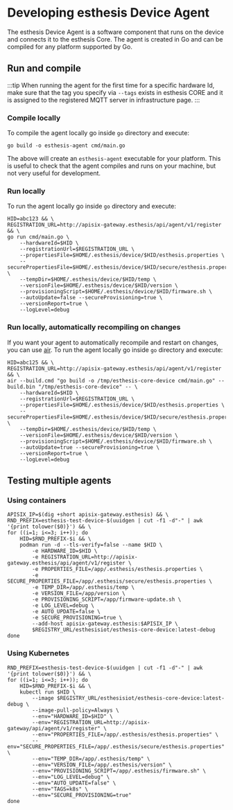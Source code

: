 # Developing esthesis Device Agent

The esthesis Device Agent is a software component that runs on the device and connects it to the
esthesis Core. The agent is created in Go and can be compiled for any platform supported by Go.

## Run and compile

:::tip
When running the agent for the first time for a specific hardware Id, make sure that the tag you
specify via `--tags` exists in esthesis CORE and it is assigned to the registered MQTT server in
infrastructure page.
:::

### Compile locally

To compile the agent locally go inside `go` directory and execute:

```shell
go build -o esthesis-agent cmd/main.go
```

The above will create an `esthesis-agent` executable for your platform. This is useful to check
that the agent compiles and runs on your machine, but not very useful for development.

### Run locally

To run the agent locally go inside `go` directory and execute:

```shell
HID=abc123 && \
REGISTRATION_URL=http://apisix-gateway.esthesis/api/agent/v1/register && \
go run cmd/main.go \
    --hardwareId=$HID \
    --registrationUrl=$REGISTRATION_URL \
    --propertiesFile=$HOME/.esthesis/device/$HID/esthesis.properties \
    --securePropertiesFile=$HOME/.esthesis/device/$HID/secure/esthesis.properties \
    --tempDir=$HOME/.esthesis/device/$HID/temp \
    --versionFile=$HOME/.esthesis/device/$HID/version \
    --provisioningScript=$HOME/.esthesis/device/$HID/firmware.sh \
    --autoUpdate=false --secureProvisioning=true \
    --versionReport=true \
    --logLevel=debug
```

### Run locally, automatically recompiling on changes

If you want your agent to automatically recompile and restart on changes, you can use
[air](https://github.com/cosmtrek/air). To run the agent locally go inside `go` directory and
execute:

```shell
HID=abc125 && \
REGISTRATION_URL=http://apisix-gateway.esthesis/api/agent/v1/register && \
air --build.cmd "go build -o /tmp/esthesis-core-device cmd/main.go" --build.bin "/tmp/esthesis-core-device" -- \
	--hardwareId=$HID \
	--registrationUrl=$REGISTRATION_URL \
	--propertiesFile=$HOME/.esthesis/device/$HID/esthesis.properties \
	--securePropertiesFile=$HOME/.esthesis/device/$HID/secure/esthesis.properties \
	--tempDir=$HOME/.esthesis/device/$HID/temp \
	--versionFile=$HOME/.esthesis/device/$HID/version \
	--provisioningScript=$HOME/.esthesis/device/$HID/firmware.sh \
	--autoUpdate=true --secureProvisioning=true \
	--versionReport=true \
	--logLevel=debug
```

## Testing multiple agents

### Using containers

```shell
APISIX_IP=$(dig +short apisix-gateway.esthesis) && \
RND_PREFIX=esthesis-test-device-$(uuidgen | cut -f1 -d"-" | awk '{print tolower($0)}') && \
for ((i=1; i<=3; i++)); do
	HID=$RND_PREFIX-$i && \
	podman run -d --tls-verify=false --name $HID \
		-e HARDWARE_ID=$HID \
		-e REGISTRATION_URL=http://apisix-gateway.esthesis/api/agent/v1/register \
		-e PROPERTIES_FILE=/app/.esthesis/esthesis.properties \
		-e SECURE_PROPERTIES_FILE=/app/.esthesis/secure/esthesis.properties \
		-e TEMP_DIR=/app/.esthesis/temp \
		-e VERSION_FILE=/app/version \
		-e PROVISIONING_SCRIPT=/app/firmware-update.sh \
		-e LOG_LEVEL=debug \
		-e AUTO_UPDATE=false \
		-e SECURE_PROVISIONING=true \
		--add-host apisix-gateway.esthesis:$APISIX_IP \
		$REGISTRY_URL/esthesisiot/esthesis-core-device:latest-debug
done
```

### Using Kubernetes

```shell
RND_PREFIX=esthesis-test-device-$(uuidgen | cut -f1 -d"-" | awk '{print tolower($0)}') && \
for ((i=1; i<=3; i++)); do
	HID=$RND_PREFIX-$i && \
	kubectl run $HID \
		--image $REGISTRY_URL/esthesisiot/esthesis-core-device:latest-debug \
		--image-pull-policy=Always \
		--env="HARDWARE_ID=$HID" \
		--env="REGISTRATION_URL=http://apisix-gateway/api/agent/v1/register" \
		--env="PROPERTIES_FILE=/app/.esthesis/esthesis.properties" \
		--env="SECURE_PROPERTIES_FILE=/app/.esthesis/secure/esthesis.properties" \
		--env="TEMP_DIR=/app/.esthesis/temp" \
		--env="VERSION_FILE=/app/.esthesis/version" \
		--env="PROVISIONING_SCRIPT=/app/.esthesis/firmware.sh" \
		--env="LOG_LEVEL=debug" \
		--env="AUTO_UPDATE=false" \
		--env="TAGS=k8s" \
		--env="SECURE_PROVISIONING=true"
done
```

